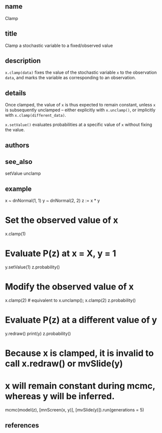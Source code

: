 ## name
Clamp
## title
Clamp a stochastic variable to a fixed/observed value
## description
`x.clamp(data)` fixes the value of the stochastic variable `x` to the observation `data`, and marks the variable as corresponding to an observation.

## details
Once clamped, the value of `x` is thus expected to remain constant, unless `x` is subsequently unclamped – either explicitly with `x.unclamp()`, or implicitly with `x.clamp(different_data)`.

`x.setValue()` evaluates probabilities at a specific value of `x` without fixing the value.

## authors

## see_also
setValue
unclamp
## example
x ~ dnNormal(1, 1)
y ~ dnNormal(2, 2)
z := x * y

# Set the observed value of x
x.clamp(1)

# Evaluate P(z) at x = X, y = 1
y.setValue(1)
z.probability()

# Modify the observed value of x
x.clamp(2) # equivalent to x.unclamp(); x.clamp(2)
z.probability()

# Evaluate P(z) at a different value of y
y.redraw()
print(y)
z.probability()

# Because x is clamped, it is invalid to call x.redraw() or mvSlide(y)
# x will remain constant during mcmc, whereas y will be inferred.
mcmc(model(z), [mnScreen(x, y)], [mvSlide(y)]).run(generations = 5)


## references

